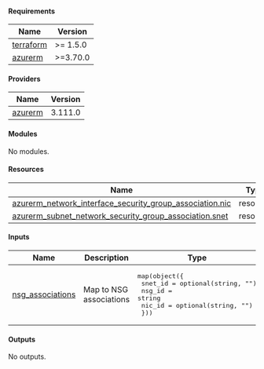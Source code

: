 <!-- BEGIN_TF_DOCS -->

#### Requirements

| Name | Version |
|------|---------|
| <a name="requirement_terraform"></a> [terraform](#requirement\_terraform) | >= 1.5.0 |
| <a name="requirement_azurerm"></a> [azurerm](#requirement\_azurerm) | >=3.70.0 |

#### Providers

| Name | Version |
|------|---------|
| <a name="provider_azurerm"></a> [azurerm](#provider\_azurerm) | 3.111.0 |

#### Modules

No modules.

#### Resources

| Name | Type |
|------|------|
| [azurerm_network_interface_security_group_association.nic](https://registry.terraform.io/providers/hashicorp/azurerm/latest/docs/resources/network_interface_security_group_association) | resource |
| [azurerm_subnet_network_security_group_association.snet](https://registry.terraform.io/providers/hashicorp/azurerm/latest/docs/resources/subnet_network_security_group_association) | resource |

#### Inputs

| Name | Description | Type | Default | Required |
|------|-------------|------|---------|:--------:|
| <a name="input_nsg_associations"></a> [nsg\_associations](#input\_nsg\_associations) | Map to NSG associations | <pre>map(object({<br>    snet_id = optional(string, "")<br>    nsg_id  = string<br>    nic_id  = optional(string, "")<br>  }))</pre> | `{}` | no |

#### Outputs

No outputs.
<!-- END_TF_DOCS -->
